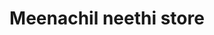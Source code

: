 ---
title: "Meenachil neethi store"
url: /ettumanoor-kottayam/meenachil-neethi-store/
shop: medical supply
---